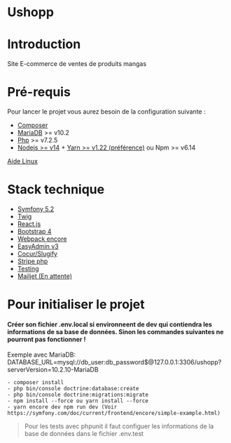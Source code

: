 # Ushopp

# Introduction
Site E-commerce de ventes de produits mangas

# Pré-requis
Pour lancer le projet vous aurez besoin de la configuration suivante :
* [Composer](https://getcomposer.org/)
* [MariaDB](https://mariadb.com/kb/en/where-to-download-mariadb/#the-latest-packages) >= v10.2
* [Php](https://www.php.net/manual/fr/install.php) >= v7.2.5
* [Nodejs >= v14](https://nodejs.org/en/download/) + [Yarn >= v1.22 (préférence)](https://yarnpkg.com/getting-started/install) ou Npm >= v6.14

[Aide Linux](https://codereviewvideos.com/course/symfony-deployment/video/symfony-4-lamp-stack)

# Stack technique
* [Symfony 5.2](https://symfony.com/doc/current/setup.html)
* [Twig](https://twig.symfony.com/)
* [React.js](https://fr.reactjs.org/) 
* [Bootstrap 4](https://getbootstrap.com/)
* [Webpack encore](https://symfony.com/doc/current/frontend.html)
* [EasyAdmin v3](https://symfony.com/doc/current/bundles/EasyAdminBundle/index.html)
* [Cocur/Slugify](https://github.com/cocur/slugify)
* [Stripe php](https://github.com/stripe/stripe-php)
* [Testing](https://symfony.com/doc/current/testing.html#the-phpunit-testing-framework)
* [Mailjet (En attente)](https://fr.mailjet.com/)

# Pour initialiser le projet

#### Créer son fichier .env.local si environneent de dev qui contiendra les informations de sa base de données. Sinon les commandes suivantes ne pourront pas fonctionner !
Exemple avec MariaDB: DATABASE_URL=mysql://db_user:db_password$@127.0.0.1:3306/ushopp?serverVersion=10.2.10-MariaDB

```
- composer install 
- php bin/console doctrine:database:create
- php bin/console doctrine:migrations:migrate
- npm install --force ou yarn install --force
- yarn encore dev npm run dev (Voir https://symfony.com/doc/current/frontend/encore/simple-example.html)
```
> Pour les tests avec phpunit il faut configuer les informations de la base de données dans le fichier .env.test

